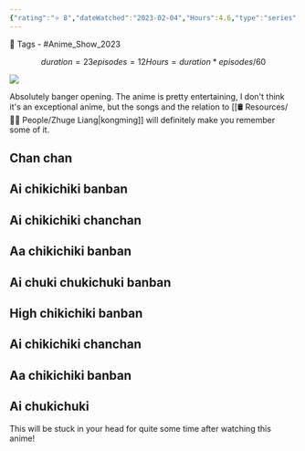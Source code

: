 ```yaml
---
{"rating":"⭐ 8","dateWatched":"2023-02-04","Hours":4.6,"type":"series","subType":"series","title":"Paripi Koumei","englishTitle":"Ya Boy Kongming!","year":2022,"dataSource":"MALAPI","url":"https://myanimelist.net/anime/50380/Paripi_Koumei","id":50380,"genres":["Comedy"],"studios":["P.A. Works"],"episodes":12,"duration":"23 min per ep","onlineRating":8.2,"actors":null,"image":"https://cdn.myanimelist.net/images/anime/1970/122297.jpg","released":true,"streamingServices":["HIDIVE","Animax Korea","Bilibili Global","Laftel"],"airing":false,"airedFrom":"05/04/2022","airedTo":"16/06/2022","watched":false,"lastWatched":"","personalRating":0,"tags":["mediaDB/tv/series"],"dg-publish":true,"status":"🟢 watched","permalink":"/media-db/series/paripi-koumei-2022/","dgPassFrontmatter":true,"noteIcon":"3","created":"2023-11-14T21:08:36.239+05:30","updated":"2023-12-15T08:19:04.900+05:30"}
---
```



🧶 Tags - #Anime_Show_2023 
```math
duration = 23
episodes = 12
Hours = duration * episodes / 60
```
<img src="https://cdn.myanimelist.net/images/anime/1970/122297.jpg">

Absolutely banger opening. The anime is pretty entertaining, I don't think it's an exceptional anime, but the songs and the relation to [[🛢️ Resources/🤼‍♂️ People/Zhuge Liang\|kongming]] will definitely make you remember some of it.

## Chan chan  
## Ai chikichiki banban  
## Ai chikichiki chanchan  
## Aa chikichiki banban  
## Ai chuki chukichuki banban  
## High chikichiki banban  
## Ai chikichiki chanchan  
## Aa chikichiki banban  
## Ai chukichuki

This will be stuck in your head for quite some time after watching this anime! 